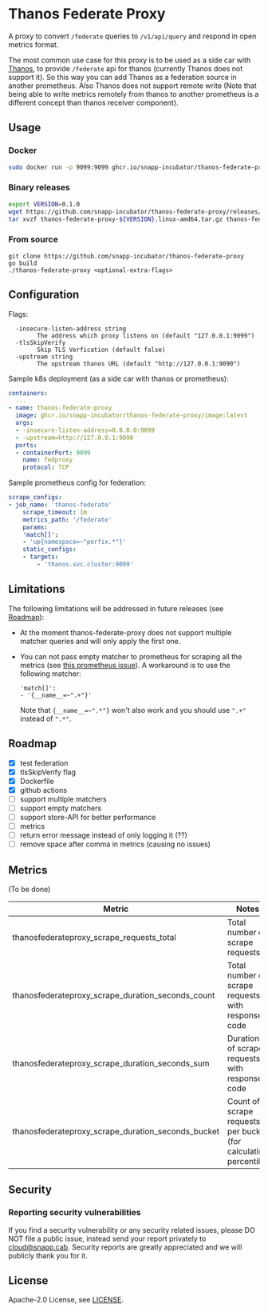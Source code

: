 # Thanos Federate Proxy

A proxy to convert `/federate` queries to `/v1/api/query` and respond in open metrics format.

The most common use case for this proxy is to be used as a side car with [Thanos](https://github.com/thanos-io/thanos), to provide `/federate` api for thanos (currently Thanos does not support it). So this way you can add Thanos as a federation source in another prometheus. Also Thanos does not support remote write (Note that being able to write metrics remotely from thanos to another prometheus is a different concept than thanos receiver component).

## Usage


### Docker

```bash
sudo docker run -p 9099:9099 ghcr.io/snapp-incubator/thanos-federate-proxy/image:latest -insecure-listen-address="0.0.0.0:9099"
```

### Binary releases

```bash
export VERSION=0.1.0
wget https://github.com/snapp-incubator/thanos-federate-proxy/releases/download/v${VERSION}/thanos-federate-proxy-${VERSION}.linux-amd64.tar.gz
tar xvzf thanos-federate-proxy-${VERSION}.linux-amd64.tar.gz thanos-federate-proxy-${VERSION}.linux-amd64/thanos-federate-proxy
```


### From source

```
git clone https://github.com/snapp-incubator/thanos-federate-proxy
go build
./thanos-federate-proxy <optional-extra-flags>
```



## Configuration


Flags:

```
  -insecure-listen-address string
        The address which proxy listens on (default "127.0.0.1:9099")
  -tlsSkipVerify
        Skip TLS Verfication (default false)
  -upstream string
        The upstream thanos URL (default "http://127.0.0.1:9090")
```

Sample k8s deployment (as a side car with thanos or prometheus):

```yml
containers:
  ...
- name: thanos-federate-proxy
  image: ghcr.io/snapp-incubator/thanos-federate-proxy/image:latest
  args:
  - -insecure-listen-address=0.0.0.0:9099
  - -upstream=http://127.0.0.1:9090
  ports:
  - containerPort: 9099
    name: fedproxy
    protocol: TCP
```


Sample prometheus config for federation:

```yml
scrape_configs:
- job_name: 'thanos-federate'
    scrape_timeout: 1m
    metrics_path: '/federate'
    params:
    'match[]':
    - 'up{namespace=~"perfix.*"}'
    static_configs:
    - targets:
        - 'thanos.svc.cluster:9099'
```

## Limitations

The following limitations will be addressed in future releases (see [Roadmap](#roadmap)):

- At the moment thanos-federate-proxy does not support multiple matcher queries and will only apply the first one.

- You can not pass empty matcher to prometheus for scraping all the metrics (see [this prometheus issue](https://github.com/prometheus/prometheus/issues/2162)). A workaround is to use the following matcher:

    ```
    'match[]':
    - '{__name__=~".+"}'
    ```

    Note that `{__name__=~".*"}` won't also work and you should use `".+"` instead of `".*"`.

## Roadmap

- [x] test federation
- [x] tlsSkipVerify flag
- [x] Dockerfile
- [x] github actions
- [ ] support multiple matchers
- [ ] support empty matchers
- [ ] support store-API for better performance
- [ ] metrics
- [ ] return error message instead of only logging it (??)
- [ ] remove space after comma in metrics (causing no issues)

## Metrics

(To be done)

| Metric                                              | Notes
|-----------------------------------------------------|------------------------------------
| thanosfederateproxy_scrape_requests_total     | Total number of scrape requests
| thanosfederateproxy_scrape_duration_seconds_count     | Total number of scrape requests with response code
| thanosfederateproxy_scrape_duration_seconds_sum     | Duration of scrape requests with response code
| thanosfederateproxy_scrape_duration_seconds_bucket     | Count of scrape requests per bucket (for calculating percentile)

## Security

### Reporting security vulnerabilities

If you find a security vulnerability or any security related issues, please DO NOT file a public issue, instead send your report privately to cloud@snapp.cab. Security reports are greatly appreciated and we will publicly thank you for it.

## License

Apache-2.0 License, see [LICENSE](LICENSE).
